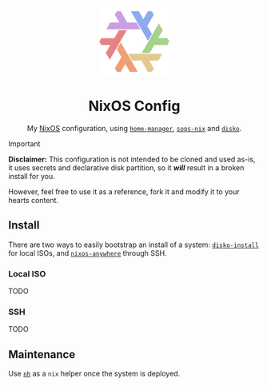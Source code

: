 <div align="center">
<img alt="NixOS" src="resources/splash/nix-snowflake-rainbow-pastel.svg" width="140px"/>

# NixOS Config
My [NixOS](https://nixos.org/) configuration, using
[`home-manager`](https://github.com/nix-community/home-manager),
[`sops-nix`](https://github.com/Mic92/sops-nix) and
[`disko`](https://github.com/nix-community/disko).

</div>

> [!IMPORTANT]
> **Disclaimer:** This configuration is not intended to be cloned and used as-is,
> it uses secrets and declarative disk partition, so it **_will_** result in a broken
> install for you.
>
> However, feel free to use it as a reference, fork it and modify it to your hearts
> content.

## Install

There are two ways to easily bootstrap an install of a system:
[`disko-install`](https://github.com/nix-community/disko/blob/master/docs/disko-install.md)
for local ISOs, and [`nixos-anywhere`](https://github.com/nix-community/nixos-anywhere)
through SSH.

### Local ISO

TODO

### SSH

TODO

## Maintenance

Use [`nh`](https://github.com/nix-community/nh) as a `nix` helper once the system is deployed.
